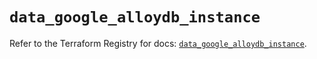 # `data_google_alloydb_instance`

Refer to the Terraform Registry for docs: [`data_google_alloydb_instance`](https://registry.terraform.io/providers/hashicorp/google/6.49.2/docs/data-sources/alloydb_instance).
